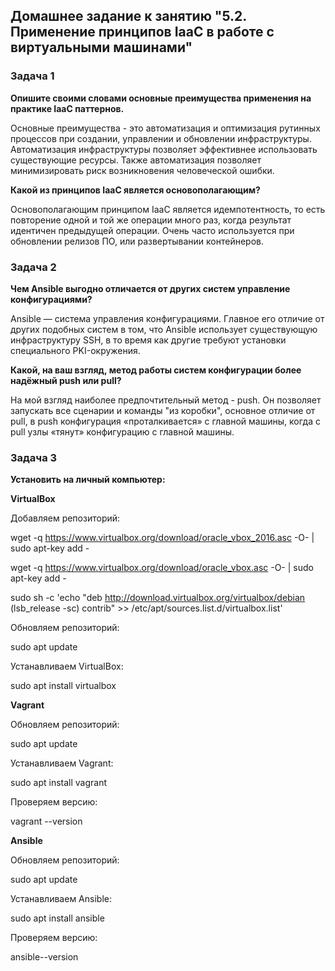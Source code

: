 <h2>Домашнее задание к занятию "5.2. Применение принципов IaaC в работе с виртуальными машинами"</h2> <p>
  <p>

<h3>Задача 1</h3><p>
  
<b>Опишите своими словами основные преимущества применения на практике IaaC паттернов.</b><p><p>
  
Основные преимущества - это автоматизация и оптимизация рутинных процессов при создании, управлении и обновлении инфраструктуры. Автоматизация инфраструктуры позволяет эффективнее использовать существующие ресурсы. Также автоматизация позволяет минимизировать риск возникновения человеческой ошибки. <p><p>
<b>Какой из принципов IaaC является основополагающим?</b><p><p>
  
Основополагающим принципом IaaC является идемпотентность, то есть повторение одной и той же операции много раз, когда результат идентичен предыдущей операции. Очень часто используется при обновлении релизов ПО, или развертывании контейнеров.<p><p>
  
<h3>Задача 2</h3><p>
  
<b>Чем Ansible выгодно отличается от других систем управление конфигурациями?</b><p><p>
  
Ansible — система управления конфигурациями. Главное его отличие от других подобных систем в том, что Ansible использует существующую инфраструктуру SSH, в то время как другие требуют установки специального PKI-окружения.
  
<b>Какой, на ваш взгляд, метод работы систем конфигурации более надёжный push или pull?</b><p><p>
На мой взгляд наиболее предпочтительный метод - push. Он позволяет запускать все сценарии и команды "из коробки", основное отличие от pull, в push конфигурация «проталкивается» с главной машины, когда с pull узлы «тянут» конфигурацию с главной машины.<p><p>
  
<h3>Задача 3</h3><p>
<b>Установить на личный компьютер:</b><p><p>

<b>VirtualBox</b><p>
  
Добавляем репозиторий: <p>
wget -q https://www.virtualbox.org/download/oracle_vbox_2016.asc -O- | sudo apt-key add - <p>
wget -q https://www.virtualbox.org/download/oracle_vbox.asc -O- | sudo apt-key add - <p>
sudo sh -c 'echo "deb http://download.virtualbox.org/virtualbox/debian (lsb_release -sc) contrib" >> /etc/apt/sources.list.d/virtualbox.list'<p><p>
Обновляем репозиторий: <p>
sudo apt update<p><p>

Устанавливаем VirtualBox: <p>
sudo apt install virtualbox<p><p>

<b>Vagrant</b><p>

Обновляем репозиторий: <p>
sudo apt update<p><p>
  
Устанавливаем Vagrant: <p>
sudo apt install vagrant<p><p>
  
Проверяем версию: <p>
vagrant --version<p><p>
  
<b>Ansible</b><p>
  
Обновляем репозиторий: <p>
sudo apt update<p><p>
  
Устанавливаем Ansible: <p>
sudo apt install ansible<p><p>
  
Проверяем версию: <p>
ansible--version<p><p>  
